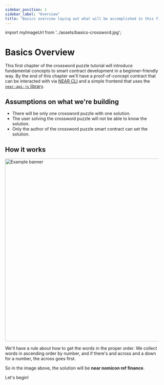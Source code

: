 ```yaml
---
sidebar_position: 1
sidebar_label: "Overview"
title: "Basics overview laying out what will be accomplished in this first section."
---
```


import myImageUrl from '../assets/basics-crossword.jpg';

# Basics Overview

This first chapter of the crossword puzzle tutorial will introduce fundamental concepts to smart contract development in a beginner-friendly way. By the end of this chapter we'll have a proof-of-concept contract that can be interacted with via [NEAR CLI](https://docs.near.org/docs/tools/near-cli) and a simple frontend that uses the [`near-api-js` library](https://www.npmjs.com/package/near-api-js).

## Assumptions on what we're building

- There will be only one crossword puzzle with one solution.
- The user solving the crossword puzzle will not be able to know the solution.
- Only the author of the crossword puzzle smart contract can set the solution.

## How it works

<img src={myImageUrl} alt="Example banner" width="600" />

We'll have a rule about how to get the words in the proper order. We collect words in ascending order by number, and if there's and across and a down for a number, the across goes first.

So in the image above, the solution will be **near nomicon ref finance**. 

Let's begin!
